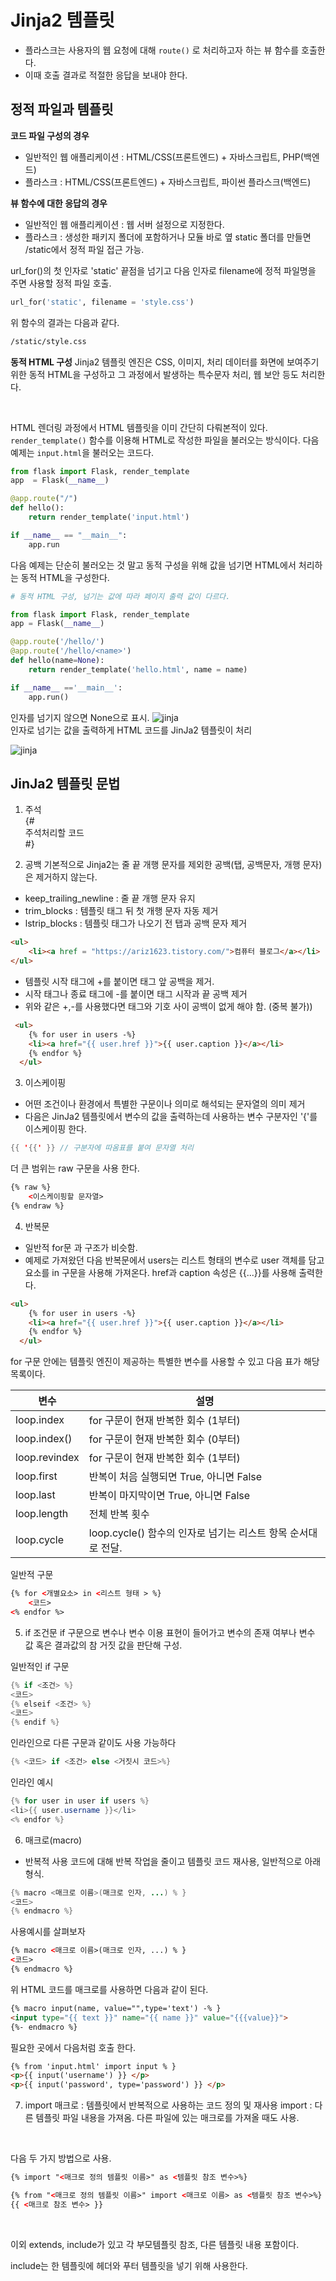 # Jinja2 템플릿
- 플라스크는 사용자의 웹 요청에 대해 `route()` 로 처리하고자 하는 뷰 함수를 호출한다.
- 이때 호출 결과로 적절한 응답을 보내야 한다.

## 정적 파일과 템플릿

**코드 파일 구성의 경우**  
- 일반적인 웹 애플리케이션 : HTML/CSS(프론트엔드) + 자바스크립트, PHP(백엔드)
- 플라스크 : HTML/CSS(프론트엔드) + 자바스크립트, 파이썬 플라스크(백엔드)

**뷰 함수에 대한 응답의 경우**  
- 일반적인 웹 애플리케이션 : 웹 서버 설정으로 지정한다.
- 플라스크 : 생성한 패키지 폴더에 포함하거나 모듈 바로 옆 static 폴더를 만들면 /static에서 정적 파일 접근 가능.

url_for()의 첫 인자로 'static' 끝점을 넘기고 다음 인자로 filename에 정적 파일명을 주면 사용할 정적 파일 호출.

```python
url_for('static', filename = 'style.css')
```

위 함수의 결과는 다음과 같다.
```html
/static/style.css
```
**동적 HTML 구성**
Jinja2 템플릿 엔진은 CSS, 이미지, 처리 데이터를 화면에 보여주기 위한 동적 HTML을 구성하고 그 과정에서 발생하는 특수문자 처리, 웹 보안 등도 처리한다.   

<br/>

HTML 렌더링 과정에서 HTML 템플릿을 이미 간단히 다뤄본적이 있다. `render_template()` 함수를 이용해 HTML로 작성한 파일을 불러오는 방식이다. 다음 예제는 `input.html`을 불러오는 코드다.

```python
from flask import Flask, render_template
app  = Flask(__name__)

@app.route("/")
def hello():
	return render_template('input.html')

if __name__ == "__main__":
	app.run
```

다음 예제는 단순히 불러오는 것 말고 동적 구성을 위해 값을 넘기면 HTML에서 처리하는 동적 HTML을 구성한다. 
```python
# 동적 HTML 구성, 넘기는 값에 따라 페이지 출력 값이 다르다.

from flask import Flask, render_template
app = Flask(__name__)

@app.route('/hello/')
@app.route('/hello/<name>')
def hello(name=None):
	return render_template('hello.html', name = name)

if __name__ =='__main__':
	app.run()
```


인자를 넘기지 않으면 None으로 표시.
![jinja](images/jinja_1.png)  
인자로 넘기는 값을 출력하게 HTML 코드를 JinJa2 템플릿이 처리

![jinja](images/jinja_2.png)  

## JinJa2 템플릿 문법

1. 주석  
{#  
주석처리할 코드  
#}

2. 공백
기본적으로 Jinja2는 줄 끝 개행 문자를 제외한 공백(탭, 공백문자, 개행 문자)은 제거하지 않는다.  
- keep_trailing_newline : 줄 끝 개행 문자 유지
- trim_blocks : 템플릿 태그 뒤 첫 개행 문자 자동 제거
- lstrip_blocks : 템플릿 태그가 나오기 전 탭과 공백 문자 제거

```html
<ul>
	<li><a href = "https://ariz1623.tistory.com/">컴퓨터 블로그</a></li>
</ul>
```

- 템플릿 시작 태그에 +를 붙이면 태그 앞 공백을 제거.
- 시작 태그나 종료 태그에 -를 붙이면 태그 시작과 끝 공백 제거
- 위와 같은 +,-를 사용했다면 태그와 기호 사이 공백이 없게 해야 함. (중복 불가))

```html
 <ul>
    {% for user in users -%}
	<li><a href="{{ user.href }}">{{ user.caption }}</a></li>
    {% endfor %}
  </ul>
```
3. 이스케이핑
- 어떤 조건이나 환경에서 특별한 구문이나 의미로 해석되는 문자열의 의미 제거
- 다음은 JinJa2 템플릿에서 변수의 값을 출력하는데 사용하는 변수 구분자인 '{'를 이스케이핑 한다.

```java
{{ '{{' }} // 구분자에 따옴표를 붙여 문자열 처리
```

더 큰 범위는 raw 구문을 사용 한다.  

```html
{% raw %}
	<이스케이핑할 문자열>
{% endraw %}
```
4. 반복문
- 일반적 for문 과 구조가 비슷함. 
- 예제로 가져왔던 다음 반복문에서 users는 리스트 형태의 변수로 user 객체를 담고 요소를 in 구문을 사용해 가져온다. href과 caption 속성은 {{...}}를 사용해 출력한다. 

```html
<ul>
    {% for user in users -%}
	<li><a href="{{ user.href }}">{{ user.caption }}</a></li>
    {% endfor %}
  </ul>
```
for 구문 안에는 템플릿 엔진이 제공하는 특별한 변수를 사용할 수 있고 다음 표가 해당 목록이다. 


|변수|설명|
|---|----|
|loop.index|for 구문이 현재 반복한 회수 (1부터)|
|loop.index()|for 구문이 현재 반복한 회수 (0부터)|
|loop.revindex|for 구문이 현재 반복한 회수 (1부터)|
|loop.first|반복이 처음 실행되면 True, 아니면 False|
|loop.last|반복이 마지막이면 True, 아니면 False|
|loop.length|전체 반복 횟수|
|loop.cycle|loop.cycle() 함수의 인자로 넘기는 리스트 항목 순서대로 전달.|

일반적 구문  

```html
{% for <개별요소> in <리스트 형태 > %}
	<코드>
<% endfor %>
```

5. if 조건문
if 구문으로 변수나 변수 이용 표현이 들어가고 변수의 존재 여부나 변수 값 혹은 결과값의 참 거짓 값을 판단해 구성.

일반적인 if  구문
```java
{% if <조건> %}
<코드>
{% elseif <조건> %}
<코드>
{% endif %}
```
인라인으로 다른 구문과 같이도 사용 가능하다
```java
{% <코드> if <조건> else <거짓시 코드>%}
```
인라인 예시
```java
{% for user in user if users %}
<li>{{ user.username }}</li>
<% endfor %}
```
6. 매크로(macro)
- 반복적 사용 코드에 대해 반복 작업을 줄이고 템플릿 코드 재사용, 일반적으로 아래 형식.
```java
{% macro <매크로 이름>(매크로 인자, ...) % }
<코드>
{% endmacro %}
```
사용예시를 살펴보자
```html
{% macro <매크로 이름>(매크로 인자, ...) % }
<코드>
{% endmacro %}
```
위 HTML 코드를 매크로를 사용하면 다음과 같이 된다.

```html
{% macro input(name, value="",type='text') -% }
<input type="{{ text }}" name="{{ name }}" value="{{{value}}">
{%- endmacro %}
```
필요한 곳에서 다음처럼 호출 한다.
```html
{% from 'input.html' import input % }
<p>{{ input('username') }} </p>
<p>{{ input('password', type='password') }} </p>
```
7. import
매크로 : 템플릿에서 반복적으로 사용하는 코드 정의 및 재사용
import : 다른 템플릿 파일 내용을 가져옴. 다른 파일에 있는 매크로를 가져올 때도 사용.

<br/>  

다음 두 가지 방법으로 사용.

```html
{% import "<매크로 정의 템플릿 이름>" as <템플릿 참조 변수>%}

{% from "<매크로 정의 템플릿 이름>" import <매크로 이름> as <템플릿 참조 변수>%}
{{ <매크로 참조 변수> }}
````

​

이외 extends, include가 있고 각 부모템플릿 참조, 다른 템플릿 내용 포함이다. 

include는 한 템플릿에 헤더와 푸터 템플릿을 넣기 위해 사용한다.